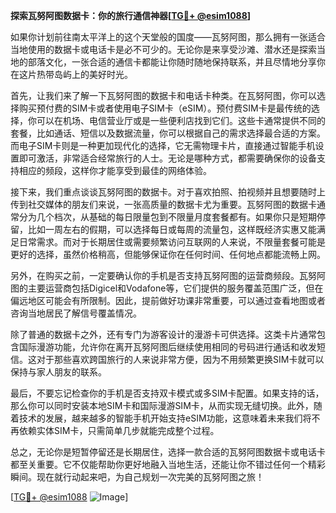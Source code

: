 **探索瓦努阿图数据卡：你的旅行通信神器[[TG💪+ @esim1088](https://t.me/s/esim1088)]**

如果你计划前往南太平洋上的这个天堂般的国度——瓦努阿图，那么拥有一张适合当地使用的数据卡或电话卡是必不可少的。无论你是来享受沙滩、潜水还是探索当地的部落文化，一张合适的通信卡都能让你随时随地保持联系，并且尽情地分享你在这片热带岛屿上的美好时光。

首先，让我们来了解一下瓦努阿图的数据卡和电话卡种类。在瓦努阿图，你可以选择购买预付费的SIM卡或者使用电子SIM卡（eSIM）。预付费SIM卡是最传统的选择，你可以在机场、电信营业厅或是一些便利店找到它们。这些卡通常提供不同的套餐，比如通话、短信以及数据流量，你可以根据自己的需求选择最合适的方案。而电子SIM卡则是一种更加现代化的选择，它无需物理卡片，直接通过智能手机设置即可激活，非常适合经常旅行的人士。无论是哪种方式，都需要确保你的设备支持相应的频段，这样你才能享受到最佳的网络体验。

接下来，我们重点谈谈瓦努阿图的数据卡。对于喜欢拍照、拍视频并且想要随时上传到社交媒体的朋友们来说，一张高质量的数据卡尤为重要。瓦努阿图的数据卡通常分为几个档次，从基础的每日限量包到不限量月度套餐都有。如果你只是短期停留，比如一周左右的假期，可以选择每日或每周的流量包，这样既经济实惠又能满足日常需求。而对于长期居住或需要频繁访问互联网的人来说，不限量套餐可能是更好的选择，虽然价格稍高，但能够保证你在任何时间、任何地点都能流畅上网。

另外，在购买之前，一定要确认你的手机是否支持瓦努阿图的运营商频段。瓦努阿图的主要运营商包括Digicel和Vodafone等，它们提供的服务覆盖范围广泛，但在偏远地区可能会有所限制。因此，提前做好功课非常重要，可以通过查看地图或者咨询当地居民了解信号覆盖情况。

除了普通的数据卡之外，还有专门为游客设计的漫游卡可供选择。这类卡片通常包含国际漫游功能，允许你在离开瓦努阿图后继续使用相同的号码进行通话和收发短信。这对于那些喜欢跨国旅行的人来说非常方便，因为不用频繁更换SIM卡就可以保持与家人朋友的联系。

最后，不要忘记检查你的手机是否支持双卡模式或多SIM卡配置。如果支持的话，那么你可以同时安装本地SIM卡和国际漫游SIM卡，从而实现无缝切换。此外，随着技术的发展，越来越多的智能手机开始支持eSIM功能，这意味着未来我们将不再依赖实体SIM卡，只需简单几步就能完成整个过程。

总之，无论你是短暂停留还是长期居住，选择一款合适的瓦努阿图数据卡或电话卡都至关重要。它不仅能帮助你更好地融入当地生活，还能让你不错过任何一个精彩瞬间。现在就行动起来吧，为自己规划一次完美的瓦努阿图之旅！

[[TG💪+ @esim1088](https://t.me/s/esim1088) ![Image](https://i.postimg.cc/4NQfJmqS/Snipaste-2025-05-13-00-14-12.png)]